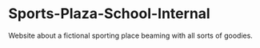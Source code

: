 # Sports-Plaza-School-Internal
Website about a fictional sporting place beaming with all sorts of goodies.
